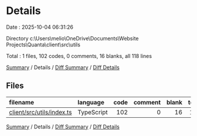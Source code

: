 # Details

Date : 2025-10-04 06:31:26

Directory c:\\Users\\melio\\OneDrive\\Documents\\Website Projects\\Quanta\\client\\src\\utils

Total : 1 files,  102 codes, 0 comments, 16 blanks, all 118 lines

[Summary](results.md) / Details / [Diff Summary](diff.md) / [Diff Details](diff-details.md)

## Files
| filename | language | code | comment | blank | total |
| :--- | :--- | ---: | ---: | ---: | ---: |
| [client/src/utils/index.ts](/client/src/utils/index.ts) | TypeScript | 102 | 0 | 16 | 118 |

[Summary](results.md) / Details / [Diff Summary](diff.md) / [Diff Details](diff-details.md)